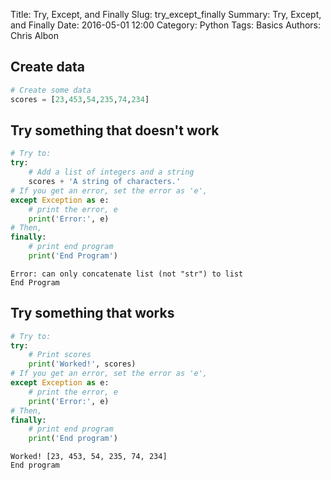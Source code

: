 Title: Try, Except, and Finally
Slug: try_except_finally
Summary: Try, Except, and Finally
Date: 2016-05-01 12:00
Category: Python
Tags: Basics
Authors: Chris Albon



## Create data


```python
# Create some data
scores = [23,453,54,235,74,234]
```

## Try something that doesn't work


```python
# Try to:
try:
    # Add a list of integers and a string
    scores + 'A string of characters.'
# If you get an error, set the error as 'e',
except Exception as e:
    # print the error, e
    print('Error:', e)
# Then,
finally:
    # print end program
    print('End Program')
```

    Error: can only concatenate list (not "str") to list
    End Program


## Try something that works


```python
# Try to:
try:
    # Print scores
    print('Worked!', scores)
# If you get an error, set the error as 'e',
except Exception as e:
    # print the error, e
    print('Error:', e)
# Then,
finally:
    # print end program
    print('End program')
```

    Worked! [23, 453, 54, 235, 74, 234]
    End program


